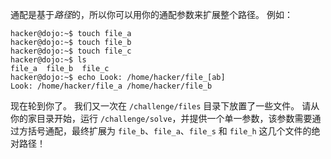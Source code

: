 通配是基于*路径*的，所以你可以用你的通配参数来扩展整个路径。
例如：

```console
hacker@dojo:~$ touch file_a
hacker@dojo:~$ touch file_b
hacker@dojo:~$ touch file_c
hacker@dojo:~$ ls
file_a	file_b	file_c
hacker@dojo:~$ echo Look: /home/hacker/file_[ab]
Look: /home/hacker/file_a /home/hacker/file_b
```

现在轮到你了。
我们又一次在 `/challenge/files` 目录下放置了一些文件。
请从你的家目录开始，运行 `/challenge/solve`，并提供一个单一参数，该参数需要通过方括号通配，最终扩展为 `file_b`、`file_a`、`file_s` 和 `file_h` 这几个文件的绝对路径！
